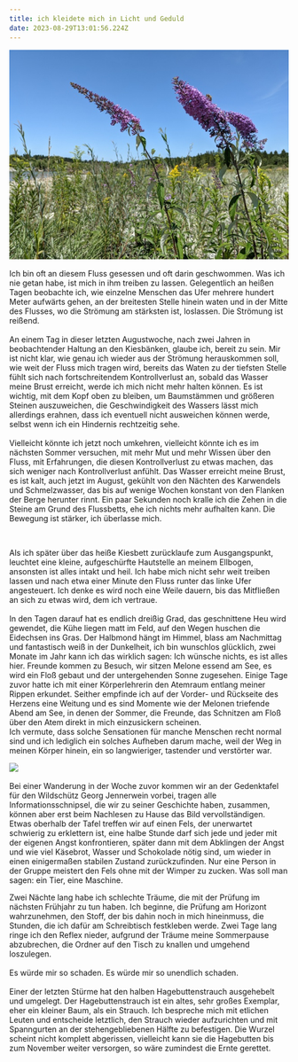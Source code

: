 ```yaml
---
title: ich kleidete mich in Licht und Geduld
date: 2023-08-29T13:01:56.224Z
---
```

![](/uploads/sommerflieder1.jpg)

Ich bin oft an diesem Fluss gesessen und oft darin geschwommen. Was ich nie getan habe, ist mich in ihm treiben zu lassen. Gelegentlich an heißen Tagen beobachte ich, wie einzelne Menschen das Ufer mehrere hundert Meter aufwärts gehen, an der breitesten Stelle hinein waten und in der Mitte des Flusses, wo die Strömung am stärksten ist, loslassen. Die Strömung ist reißend.\
\
An einem Tag in dieser letzten Augustwoche, nach zwei Jahren in beobachtender Haltung an den Kiesbänken, glaube ich, bereit zu sein. Mir ist nicht klar, wie genau ich wieder aus der Strömung herauskommen soll, wie weit der Fluss mich tragen wird, bereits das Waten zu der tiefsten Stelle fühlt sich nach fortschreitendem Kontrollverlust an, sobald das Wasser meine Brust erreicht, werde ich mich nicht mehr halten können. Es ist wichtig, mit dem Kopf oben zu bleiben, um Baumstämmen und größeren Steinen auszuweichen, die Geschwindigkeit des Wassers lässt mich allerdings erahnen, dass ich eventuell nicht ausweichen können werde, selbst wenn ich ein Hindernis rechtzeitig sehe.\
\
Vielleicht könnte ich jetzt noch umkehren, vielleicht könnte ich es im nächsten Sommer versuchen, mit mehr Mut und mehr Wissen über den Fluss, mit Erfahrungen, die diesen Kontrollverlust zu etwas machen, das sich weniger nach Kontrollverlust anfühlt. Das Wasser erreicht meine Brust, es ist kalt, auch jetzt im August, gekühlt von den Nächten des Karwendels und Schmelzwasser, das bis auf wenige Wochen konstant von den Flanken der Berge herunter rinnt. Ein paar Sekunden noch kralle ich die Zehen in die Steine am Grund des Flussbetts, ehe ich nichts mehr aufhalten kann. Die Bewegung ist stärker, ich überlasse mich.

![]()

Als ich später über das heiße Kiesbett zurücklaufe zum Ausgangspunkt, leuchtet eine kleine, aufgeschürfte Hautstelle an meinem Ellbogen, ansonsten ist alles intakt und heil. Ich habe mich nicht sehr weit treiben lassen und nach etwa einer Minute den Fluss runter das linke Ufer angesteuert. Ich denke es wird noch eine Weile dauern, bis das Mitfließen an sich zu etwas wird, dem ich vertraue.\
\
In den Tagen darauf hat es endlich dreißig Grad, das geschnittene Heu wird gewendet, die Kühe liegen matt im Feld, auf den Wegen huschen die Eidechsen ins Gras. Der Halbmond hängt im Himmel, blass am Nachmittag und fantastisch weiß in der Dunkelheit, ich bin wunschlos glücklich, zwei Monate im Jahr kann ich das wirklich sagen: Ich wünsche nichts, es ist alles hier. Freunde kommen zu Besuch, wir sitzen Melone essend am See, es wird ein Floß gebaut und der untergehenden Sonne zugesehen. Einige Tage zuvor hatte ich mit einer Körperlehrerin den Atemraum entlang meiner Rippen erkundet. Seither empfinde ich auf der Vorder- und Rückseite des Herzens eine Weitung und es sind Momente wie der Melonen triefende Abend am See, in denen der Sommer, die Freunde, das Schnitzen am Floß über den Atem direkt in mich einzusickern scheinen.\
Ich vermute, dass solche Sensationen für manche Menschen recht normal sind und ich lediglich ein solches Aufheben darum mache, weil der Weg in meinen Körper hinein, ein so langwieriger, tastender und verstörter war.

![](/uploads/weiden2.jpg)

Bei einer Wanderung in der Woche zuvor kommen wir an der Gedenktafel für den Wildschütz Georg Jennerwein vorbei, tragen alle Informationsschnipsel, die wir zu seiner Geschichte haben, zusammen, können aber erst beim Nachlesen zu Hause das Bild vervollständigen. Etwas oberhalb der Tafel treffen wir auf einen Fels, der unerwartet schwierig zu erklettern ist, eine halbe Stunde darf sich jede und jeder mit der eigenen Angst konfrontieren, später dann mit dem Abklingen der Angst und wie viel Käsebrot, Wasser und Schokolade nötig sind, um wieder in einen einigermaßen stabilen Zustand zurückzufinden. Nur eine Person in der Gruppe meistert den Fels ohne mit der Wimper zu zucken. Was soll man sagen: ein Tier, eine Maschine.

Zwei Nächte lang habe ich schlechte Träume, die mit der Prüfung im nächsten Frühjahr zu tun haben. Ich beginne, die Prüfung am Horizont wahrzunehmen, den Stoff, der bis dahin noch in mich hineinmuss, die Stunden, die ich dafür am Schreibtisch festkleben werde. Zwei Tage lang ringe ich den Reflex nieder, aufgrund der Träume meine Sommerpause abzubrechen, die Ordner auf den Tisch zu knallen und umgehend loszulegen.\
\
Es würde mir so schaden. Es würde mir so unendlich schaden.\
\
Einer der letzten Stürme hat den halben Hagebuttenstrauch ausgehebelt und umgelegt. Der Hagebuttenstrauch ist ein altes, sehr großes Exemplar, eher ein kleiner Baum, als ein Strauch. Ich bespreche mich mit etlichen Leuten und entscheide letztlich, den Strauch wieder aufzurichten und mit Spanngurten an der stehengebliebenen Hälfte zu befestigen. Die Wurzel scheint nicht komplett abgerissen, vielleicht kann sie die Hagebutten bis zum November weiter versorgen, so wäre zumindest die Ernte gerettet.